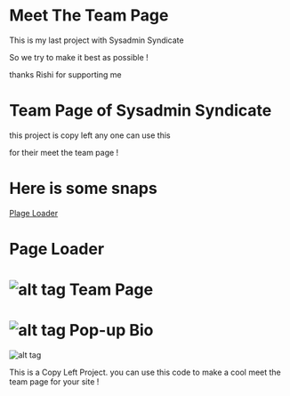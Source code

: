 Meet The Team Page 
==========================================
This is my last project with Sysadmin Syndicate

So we try to make it best as possible ! 

thanks Rishi for supporting me 

Team Page of Sysadmin Syndicate
==================================
this project is copy left any one can use this 

for their meet the team page ! 

Here is some snaps 
==============================

[Plage Loader](http://f.cl.ly/items/1e3z1K2C1111150T1h3g/meetsnap1.JPG) 


Page Loader 
=======================================
![alt tag](http://f.cl.ly/items/1e3z1K2C1111150T1h3g/meetsnap1.JPG)
Team Page 
=======================================
![alt tag](http://f.cl.ly/items/200p0L320u1R3r2q270P/meetsnap2.JPG)
Pop-up Bio
=======================================
![alt tag](http://f.cl.ly/items/0L2V151C3d0p2v2u1e0g/meetsnap3.JPG)

This is a Copy Left Project. you can use this code to make a cool meet the team page for your site ! 

